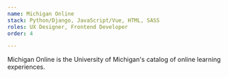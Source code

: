 ```yaml
---
name: Michigan Online
stack: Python/Django, JavaScript/Vue, HTML, SASS
roles: UX Designer, Frontend Developer
order: 4

---
```

Michigan Online is the University of Michigan's catalog
of online learning experiences.
